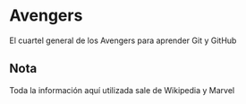 # Avengers

El cuartel general de los Avengers para aprender Git y GitHub

## Nota
Toda la información aquí utilizada sale de Wikipedia y Marvel
